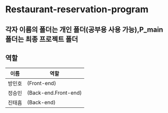 # Restaurant-reservation-program

## 각자 이름의 폴더는 개인 폴더(공부용 사용 가능),P_main 폴더는 최종 프로젝트 폴더

## 역할

| 이름   | 역할  |
| ------ | ------ |
| 방민호 | (Front-end)|
| 정승민 | (Back-end.Front-end) |
| 진태흠 | (Back-end) |
